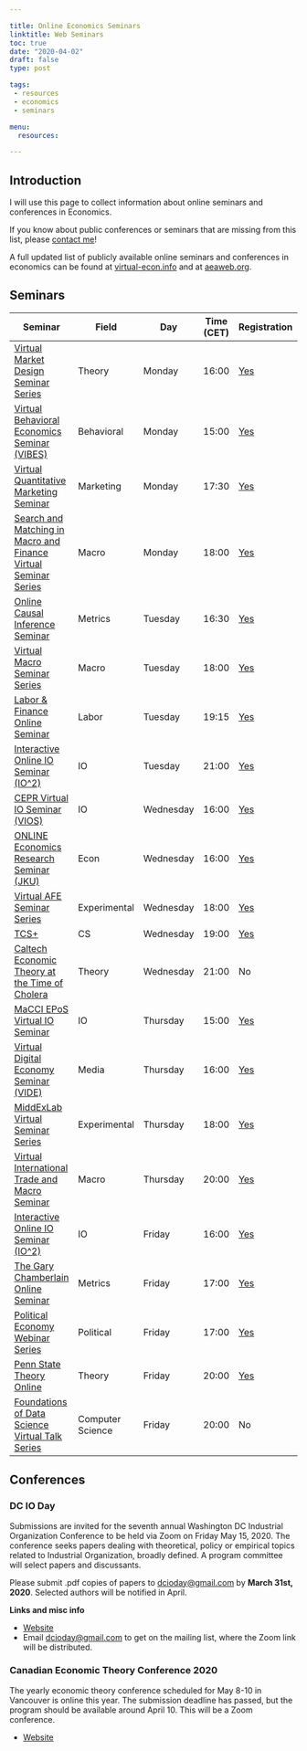 ```yaml
---

title: Online Economics Seminars
linktitle: Web Seminars
toc: true
date: "2020-04-02"
draft: false
type: post

tags:
 - resources
 - economics
 - seminars

menu: 
  resources:

---
```


## Introduction

I will use this page to collect information about online seminars and conferences in Economics.

If you know about public conferences or seminars that are missing from this list, please [contact me](mailto:matteo.courthoud@econ.uzh.ch)!

A full updated list of publicly available online seminars and conferences in economics can be found at [virtual-econ.info](https://virtual-econ.info/) and at [aeaweb.org](https://www.aeaweb.org/resources/online-seminars).


## Seminars

| Seminar | Field | Day | Time (CET) | Registration | Recorded |
|---------|-------|-----|------------|--------------|:---------|
| [Virtual Market Design Seminar Series](http://virtual-md-seminar.com/) | Theory | Monday | 16:00 | [Yes](http://virtual-md-seminar.com/registration.html) | No |
| [Virtual Behavioral Economics Seminar (VIBES)](https://sites.google.com/view/vibesecon/) | Behavioral | Monday | 15:00 | [Yes](https://forms.gle/nAE6VLEZQqeRkSuK6) | No |
| [Virtual Quantitative Marketing Seminar](https://vquantmarketing.substack.com/) | Marketing | Monday | 17:30 | [Yes](https://vquantmarketing.substack.com/) | No |
| [Search and Matching in Macro and Finance Virtual Seminar Series](https://sammf.com/) | Macro | Monday | 18:00 | [Yes](https://sammf.com/sign-up/) | No |
| [Online Causal Inference Seminar](https://sites.google.com/view/ocis/) | Metrics | Tuesday | 16:30 | [Yes](https://www.google.com/url?q=https%3A%2F%2Fmailman.stanford.edu%2Fmailman%2Flistinfo%2Fonline-causal-inference-seminar&sa=D&sntz=1&usg=AFQjCNGgPMLB-5Iv0SRBiJHXlIhxo2ta2A) | [Yes](https://sites.google.com/view/ocis/past-talks-and-recordings?authuser=0) |
| [Virtual Macro Seminar Series](https://sites.google.com/view/virtualmacro/)                                                                          | Macro   | Tuesday   | 18:00    | [Yes](https://www.google.com/url?q=https%3A%2F%2Fstockholmuniversity.zoom.us%2Fwebinar%2Fregister%2F7815862675026%2FWN_yNkq5FpES9yJjpjdqYWFbA&sa=D&sntz=1&usg=AFQjCNHWMu_cBPhLdq_uqy1eugAzEy2bzg) | [Yes](https://sites.google.com/view/virtualmacro/past-seminars)                                                  |
| [Labor & Finance Online Seminar](https://sites.google.com/view/lfos) | Labor | Tuesday | 19:15 | [Yes](https://sites.google.com/view/lfos/register) | No |
| [Interactive Online IO Seminar (IO^2)](https://web.stanford.edu/~leinav/teaching/IOIOspring2020.pdf)                                                 | IO      | Tuesday   | 21:00    | [Yes](https://stanford.zoom.us/webinar/register/WN_A85qA0DSQmmJeHBimyw2MQ) | No |
| [CEPR Virtual IO Seminar (VIOS)](https://sites.google.com/view/virtual-io-seminar/) | IO      | Wednesday | 16:00    | [Yes](https://drive.google.com/open?id=1-dtGhiM2EqtXnkTztoLzDO7cNB_ekOFfbuckSSIotxU) | No |
| [ONLINE Economics Research Seminar (JKU)](https://www.jku.at/en/department-of-economics/research/research-events/online-economics-research-seminar/) | Econ    | Wednesday | 16:00    | [Yes](mailto:alexander.ahammer@jku.at) | [Yes](https://www.jku.at/en/department-of-economics/research/research-events/online-economics-research-seminar/) |
| [Virtual AFE Seminar Series](https://economics.uchicago.edu/content/afe-seminar-series) | Experimental | Wednesday | 18:00 | [Yes](https://economics.uchicago.edu/content/afe-2020) | No |
| [TCS+](https://sites.google.com/site/plustcs/) | CS | Wednesday | 19:00 | [Yes](https://sites.google.com/site/plustcs/livetalk/live-seat-reservation) | [Yes](https://sites.google.com/site/plustcs/past-talks) |
| [Caltech Economic Theory at the Time of Cholera](http://tamuz.caltech.edu/cettc/) | Theory  | Wednesday | 21:00    | No | [Yes](http://tamuz.caltech.edu/cettc/#x1-50003) |
| [MaCCI EPoS Virtual IO Seminar](https://sites.google.com/view/macci-epos-virtual-io-seminar) | IO | Thursday | 15:00 | [Yes](https://sites.google.com/view/macci-epos-virtual-io-seminar/program/registration) | No |
| [Virtual Digital Economy Seminar (VIDE)](https://sites.google.com/view/videseminar) | Media | Thursday | 16:00 | [Yes](https://sites.google.com/view/videseminar/mailing-list) | [Yes](https://sites.google.com/view/videseminar/past-seminars) |
| [MiddExLab Virtual Seminar Series](http://middexlab.weebly.com/virtual-seminar-series.html) | Experimental | Thursday | 18:00 | [Yes](http://middexlab.weebly.com/virtual-seminar-series.html) | No |
| [Virtual International Trade and Macro Seminar](https://www.tradedynamics.org/) | Macro | Thursday | 20:00 | [Yes](https://forms.gle/uiNjSptWjvucDbHSA) | [Yes](https://www.tradedynamics.org/video-archive) |
| [Interactive Online IO Seminar (IO^2)](https://web.stanford.edu/~leinav/teaching/IOIOspring2020.pdf) | IO | Friday | 16:00 | [Yes](https://stanford.zoom.us/webinar/register/WN_Tb_FyMJ1RCeNF1HmCVvjMQ) | No |
| [The Gary Chamberlain Online Seminar](https://www.chamberlainseminar.org/) | Metrics | Friday    | 17:00    | [Yes](https://www.google.com/url?q=https%3A%2F%2Fmailman.stanford.edu%2Fmailman%2Flistinfo%2Fchamberlainseminar&sa=D&sntz=1&usg=AFQjCNHJFMMiJMowt_vAtuBWbrK-4PA2IA)                               | [Yes](https://www.chamberlainseminar.org/past-seminars) |
| [Political Economy Webinar Series](https://sites.google.com/view/dcpec/events/webinar) | Political | Friday | 17:00 | [Yes](https://forms.gle/yohLo3pk898Yq9Sf9) | No |
| [Penn State Theory Online](http://www.rohitlamba.com/penntheon) | Theory | Friday | 20:00 | [Yes](mailto:l-micropenntheon-subscribe-request@lists.psu.edu) | [Yes](http://www.rohitlamba.com/penntheon) |
| [Foundations of Data Science Virtual Talk Series](https://sites.google.com/view/dstheory/home) | Computer Science | Friday | 20:00 | No | [Yes](https://sites.google.com/view/dstheory/past-talks) |





## Conferences

### DC IO Day

Submissions are invited for the seventh annual Washington DC Industrial Organization Conference to be held via Zoom on Friday May 15, 2020. The conference seeks papers dealing with theoretical, policy or empirical topics related to Industrial Organization, broadly defined. A program committee will select papers and discussants.

Please submit .pdf copies of papers to [dcioday@gmail.com](mailto:dcioday@gmail.com) by **March 31st, 2020**.  Selected authors will be notified in April.

**Links and misc info**

- [Website](https://sites.google.com/view/dc-io-day)
- Email [dcioday@gmail.com](mailto:dcioday@gmail.com) to get on the mailing list, where the Zoom link will be distributed.

### Canadian Economic Theory Conference 2020

The yearly economic theory conference scheduled for May 8-10 in Vancouver is online this year.  The submission deadline has passed, but the program should be available around April 10.  This will be a Zoom conference.  

- [Website](https://www.economics.utoronto.ca/conferences/index.php/cetc/2020)

